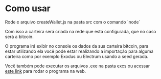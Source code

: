 # Como usar
<p>Rode o arquivo createWallet.js na pasta src com o comando `node`</p>
<p>Com isso a carteira será criada na rede que está configurada, que no caso será a bitcoin.</p>
<p>O programa irá exibir no console os dados da sua carteira bitcoin, para estar utilizando ela você pode estar realizando a importação para alguma carteira como por exemplo Exodus ou Electrum usando a seed gerada.</p>
<p>Você também pode executar os arquivos .exe na pasta excs ou acessar <a href="https://cripto-wallet.vercel.app/">este link</a> para rodar o programa na web.</p>